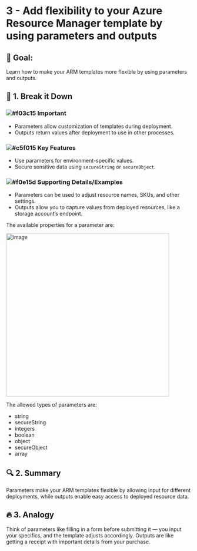 # 3 - Add flexibility to your Azure Resource Manager template by using parameters and outputs

## 🎯 Goal:
Learn how to make your ARM templates more flexible by using parameters and outputs.

## 🧠 1. Break it Down
### ![#f03c15](https://placehold.co/15x15/f03c15/f03c15.png) **Important**
- Parameters allow customization of templates during deployment.
- Outputs return values after deployment to use in other processes.

### ![#c5f015](https://placehold.co/15x15/c5f015/c5f015.png) **Key Features**
- Use parameters for environment-specific values.
- Secure sensitive data using `secureString` or `secureObject`.

### ![#f0e15d](https://placehold.co/15x15/f0e15d/f0e15d.png) **Supporting Details/Examples**
- Parameters can be used to adjust resource names, SKUs, and other settings.
- Outputs allow you to capture values from deployed resources, like a storage account’s endpoint.


The available properties for a parameter are:

<img width="443" alt="image" src="https://github.com/user-attachments/assets/ebfd219c-38ae-4434-bcea-1df335ce5a58" />

The allowed types of parameters are:
- string
- secureString
- integers
- boolean
- object
- secureObject
- array

## 🔍 2. Summary
Parameters make your ARM templates flexible by allowing input for different deployments, while outputs enable easy access to deployed resource data.

## 🔥 3. Analogy
Think of parameters like filling in a form before submitting it — you input your specifics, and the template adjusts accordingly. Outputs are like getting a receipt with important details from your purchase.
